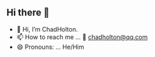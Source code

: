 ## Hi there 👋
- 👋 Hi, I’m ChadHolton.
- 📫 How to reach me ... 📧 chadholton@qq.com
- 😄 Pronouns: ... He/Him
<!--
**phychi/phychi** is a ✨ _special_ ✨ repository because its `README.md` (this file) appears on your GitHub profile.

Here are some ideas to get you started:

- 🔭 I’m currently working on ...
- 🌱 I’m currently learning ...
- 👯 I’m looking to collaborate on ...
- 🤔 I’m looking for help with ...
- 💬 Ask me about ...
- 📫 How to reach me: ...
- 😄 Pronouns: ...
- ⚡ Fun fact: ...
-->

